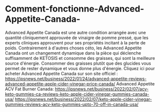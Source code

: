 # Comment-fonctionne-Advanced-Appetite-Canada-
Advanced Appetite Canada est une autre condition arrangée avec une quantité cliniquement approuvée de vinaigre de pomme pressé, que les experts cliniques approuvent pour ses propriétés incitant à la perte de poids. Contrairement à d'autres choses céto, les Advanced Appetite Canada ont un changement dynamique dans la pièce qui déclenche suffisamment de KETOSIS et consomme des graisses, qui sont la meilleure source d'énergie. Consommer des graisses plutôt que des glucides vous permet de rester dynamique et vous donne plus d'énergie. Cliquez ici pour acheter Advanced Appetite Canada sur son site officiel : https://ipsnews.net/business/2022/01/24/advanced-appetite-reviews-advanced-appetite-apple-cider-vinegar-price-canada/  Advanced Appetite ACV Fat Burner Canada: https://ipsnews.net/business/2022/02/07/acv-keto-gummies-ca-reviews-keto-apple-cider-vinegar-gummies-canada-usa/  https://ipsnews.net/business/2022/02/07/keto-apple-cider-vinegar-gummies-reviews-acv-keto-gummies-upto-70-off-in-canada-usa/
